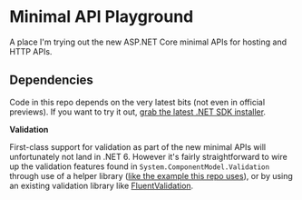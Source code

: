 # Minimal API Playground
A place I'm trying out the new ASP.NET Core minimal APIs for hosting and HTTP APIs.

## Dependencies
Code in this repo depends on the very latest bits (not even in official previews). If you want to try it out, [grab the latest .NET SDK installer](https://aka.ms/dotnet/6.0.1XX-rc1/daily/dotnet-sdk-win-x64.exe).

**Validation**

First-class support for validation as part of the new minimal APIs will unfortunately not land in .NET 6. However it's fairly straightforward to wire up the validation features found in `System.ComponentModel.Validation` through use of a helper library ([like the example this repo uses](https://github.com/DamianEdwards/MinimalValidation)), or by using an existing validation library like [FluentValidation](https://fluentvalidation.net/).

